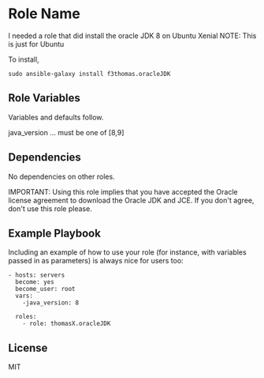 # Role Name

I needed a role that did install the oracle JDK 8 on Ubuntu Xenial
NOTE: This is just for Ubuntu 

To install,

    sudo ansible-galaxy install f3thomas.oracleJDK

## Role Variables

Variables and defaults follow.

java_version  ... must be one of [8,9] 


## Dependencies

No dependencies on other roles.

IMPORTANT: Using this role implies that you have accepted the Oracle license agreement to download the Oracle JDK and JCE. If you don't agree, don't use this role please.

## Example Playbook

Including an example of how to use your role (for instance, with variables passed in as parameters) is always nice for users too:

    - hosts: servers
      become: yes
      become_user: root
      vars:
        -java_version: 8
      
      roles:
        - role: thomasX.oracleJDK


## License

MIT

